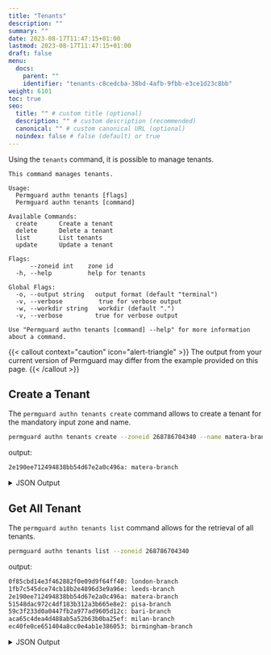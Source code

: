 ```yaml
---
title: "Tenants"
description: ""
summary: ""
date: 2023-08-17T11:47:15+01:00
lastmod: 2023-08-17T11:47:15+01:00
draft: false
menu:
  docs:
    parent: ""
    identifier: "tenants-c8cedcba-38bd-4afb-9fbb-e3ce1d23c8bb"
weight: 6101
toc: true
seo:
  title: "" # custom title (optional)
  description: "" # custom description (recommended)
  canonical: "" # custom canonical URL (optional)
  noindex: false # false (default) or true
---
```

Using the `tenants` command, it is possible to manage tenants.

```text
This command manages tenants.

Usage:
  Permguard authn tenants [flags]
  Permguard authn tenants [command]

Available Commands:
  create      Create a tenant
  delete      Delete a tenant
  list        List tenants
  update      Update a tenant

Flags:
      --zoneid int    zone id
  -h, --help          help for tenants

Global Flags:
  -o, --output string   output format (default "terminal")
  -v, --verbose          true for verbose output
  -w, --workdir string   workdir (default ".")
  -v, --verbose         true for verbose output

Use "Permguard authn tenants [command] --help" for more information about a command.
```

{{< callout context="caution" icon="alert-triangle" >}}
The output from your current version of Permguard may differ from the example provided on this page.
{{< /callout >}}

## Create a Tenant

The `permguard authn tenants create` command allows to create a tenant for the mandatory input zone and name.

```bash
permguard authn tenants create --zoneid 268786704340 --name matera-branch

```

output:

```bash
2e190ee712494838bb54d67e2a0c496a: matera-branch
```

<details>
  <summary>
    JSON Output
  </summary>

```bash
permguard authn tenants create --zoneid 268786704340 --name matera-branch --output json
```

output:

```json
{
  "tenant": [
    {
      "tenant_id": "2e190ee712494838bb54d67e2a0c496a",
      "created_at": "2024-08-25T14:14:33.794Z",
      "updated_at": "2024-08-25T14:14:33.794Z",
      "zone_id": 268786704340,
      "name": "matera-branch"
    }
  ]
}
```

</details>

## Get All Tenant

The `permguard authn tenants list` command allows for the retrieval of all tenants.

```bash
permguard authn tenants list --zoneid 268786704340

```

output:

```bash
0f85cbd14e3f462882f0e09d9f64ff40: london-branch
1fb7c545dce74cb18b2e4896d3e9a96e: leeds-branch
2e190ee712494838bb54d67e2a0c496a: matera-branch
51548dac972c4df183b312a3b665e8e2: pisa-branch
59c3f233d0a0447fb2a977ad9605d12c: bari-branch
aca65c4dea4d488ab5a52b63b0ba25ef: milan-branch
ec40fe0ce651404a8cc0e4ab1e386053: birmingham-branch
```

<details>
  <summary>
    JSON Output
  </summary>

```bash
permguard authn tenants list --zoneid 268786704340 --output json
```

output:

```json
{
  "tenant": [
    {
      "tenant_id": "0f85cbd14e3f462882f0e09d9f64ff40",
      "created_at": "2024-08-25T14:16:43.778Z",
      "updated_at": "2024-08-25T14:16:43.778Z",
      "zone_id": 268786704340,
      "name": "london-branch"
    },
    {
      "tenant_id": "1fb7c545dce74cb18b2e4896d3e9a96e",
      "created_at": "2024-08-25T14:16:44.802Z",
      "updated_at": "2024-08-25T14:16:44.802Z",
      "zone_id": 268786704340,
      "name": "leeds-branch"
    },
    {
      "tenant_id": "2e190ee712494838bb54d67e2a0c496a",
      "created_at": "2024-08-25T14:14:33.794Z",
      "updated_at": "2024-08-25T14:14:33.794Z",
      "zone_id": 268786704340,
      "name": "matera-branch"
    },
    {
      "tenant_id": "51548dac972c4df183b312a3b665e8e2",
      "created_at": "2024-08-25T14:16:41.657Z",
      "updated_at": "2024-08-25T14:16:41.657Z",
      "zone_id": 268786704340,
      "name": "pisa-branch"
    },
    {
      "tenant_id": "59c3f233d0a0447fb2a977ad9605d12c",
      "created_at": "2024-08-25T14:16:42.753Z",
      "updated_at": "2024-08-25T14:16:42.753Z",
      "zone_id": 268786704340,
      "name": "bari-branch"
    },
    {
      "tenant_id": "aca65c4dea4d488ab5a52b63b0ba25ef",
      "created_at": "2024-08-25T14:16:40.585Z",
      "updated_at": "2024-08-25T14:16:40.585Z",
      "zone_id": 268786704340,
      "name": "milan-branch"
    },
    {
      "tenant_id": "ec40fe0ce651404a8cc0e4ab1e386053",
      "created_at": "2024-08-25T14:16:45.815Z",
      "updated_at": "2024-08-25T14:16:45.815Z",
      "zone_id": 268786704340,
      "name": "birmingham-branch"
    }
  ]
}
```

</details>
